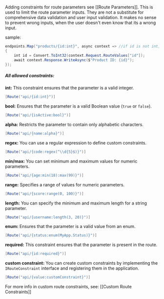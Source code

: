 Adding constraints for route parameters see [[Route Parameters]].
This is used to limit the route parameter inputs. They are not a substitute for comprehensive data validation and user input validation. It makes no sense to prevent wrong inputs, when the user doesn't even know that its a wrong input.

sample:
```c#
endpoints.Map("products/{id:int}", async context => //if id is not int, endpoint will not execute
{
    int id = Convert.ToInt32(context.Request.RouteValues["id"]);
    await context.Response.WriteAsync($"Product ID: {id}");
});
```
##### All allowed constraints:
**int:** This constraint ensures that the parameter is a valid integer.
```c#
[Route("api/{id:int}")]
```
**bool:** Ensures that the parameter is a valid Boolean value (`true` or `false`).
```c#
[Route("api/{isActive:bool}")]
```
**alpha:** Restricts the parameter to contain only alphabetic characters.
```c#
[Route("api/{name:alpha}")]
```
**regex:** You can use a regular expression to define custom constraints.
```c#
[Route("api/{code:regex(^\\d{5}$)}")]
```
**min/max:** You can set minimum and maximum values for numeric parameters.
```c#
[Route("api/{age:min(18):max(99)}")]
```
**range:** Specifies a range of values for numeric parameters.
```c#
[Route("api/{score:range(0, 100)}")]
```
**length:** You can specify the minimum and maximum length for a string parameter.
```c#
[Route("api/{username:length(3, 20)}")]
```
**enum:** Ensures that the parameter is a valid value from an enum.
```c#
[Route("api/{status:enum(MyApp.Status)}")]
```
**required:** This constraint ensures that the parameter is present in the route.
```c#
[Route("api/{id:required}")]
```
**custom constraint:** You can create custom constraints by implementing the `IRouteConstraint` interface and registering them in the application.
```c#
[Route("api/{value:customConstraint}")]
```
 For more info in custom route constraints, see: [[Custom Route Constraints]]
